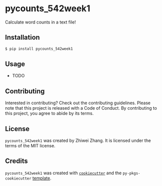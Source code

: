 # pycounts_542week1

Calculate word counts in a text file!

## Installation

```bash
$ pip install pycounts_542week1
```

## Usage

- TODO

## Contributing

Interested in contributing? Check out the contributing guidelines. Please note that this project is released with a Code of Conduct. By contributing to this project, you agree to abide by its terms.

## License

`pycounts_542week1` was created by Zhiwei Zhang. It is licensed under the terms of the MIT license.

## Credits

`pycounts_542week1` was created with [`cookiecutter`](https://cookiecutter.readthedocs.io/en/latest/) and the `py-pkgs-cookiecutter` [template](https://github.com/py-pkgs/py-pkgs-cookiecutter).
